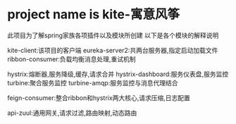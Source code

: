 # project name is kite-寓意风筝
此项目为了解spring家族各项插件以及模块所创建
以下是各个模块的解释说明


kite-client:该项目的客户端
eureka-server2:共两台服务器,指定启动加载文件
ribbon-consumer:负载均衡消息处理,重试机制

hystrix:熔断器,服务降级,缓存,请求合并
hystrix-dashboard:服务仪表盘,服务监控
turbine:聚合服务监控
turbine-amqp:服务监控与消息代理结合

feign-consumer:整合ribbon和hystrix两大核心,请求压缩,日志配置

api-zuul:通用网关,请求过滤,路由映射,动态路由









